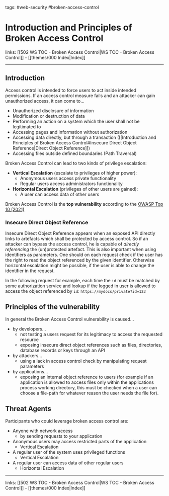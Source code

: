 tags: #web-security #broken-access-control

# Introduction and Principles of Broken Access Control

links: [[502 WS TOC - Broken Access Control|WS TOC - Broken Access Control]] - [[themes/000 Index|Index]]

---
## Introduction 

Access control is intended to force users to act inside intended permissions. If an access control measure fails and an attacker can gain unauthorized access, it can come to...

- Unauthorized disclosure of information
- Modification or destruction of data
- Performing an action on a system which the user shall not be legitimated to
- Accessing pages and information without authorization
- Accessing data directly, but through a transaction ([[Introduction and Principles of Broken Access Control#Insecure Direct Object Reference|Direct Object Reference]])
- Accessing files outside defined boundaries (Path Traversal)

Broken Access Control can lead to two kinds of privilege escalation:

- **Vertical Escalation** (escalate to privileges of higher power):
	- Anonymous users access private functionality
	- Regular users access administrators functionality
- **Horizontal Escalation** (privileges of other users are gained):
	- A user can access data of other users

Broken Access Control is the **top vulnerability** according to the [OWASP Top 10 (2021)](https://owasp.org/www-project-top-ten/)

### Insecure Direct Object Reference

Insecure Direct Object Reference appears when an exposed API directly links to artefacts which shall be protected by access control. So if an attacker can bypass the access control, he is capable of *directly referencing* the (un)protected artefact. This is also important when using identifiers as parameters. One should on each request check if the user has the right to read the object referenced by the given identifier. Otherwise horizontal escalation might be possible, if the user is able to change the identifier in the request.

In the following request for example, each time the `id` must be matched by some authorization service and lookup if the logged in user is allowed to access the object referenced by `id`: `https://mydocs/private?id=123`

## Principles of the vulnerability

In general the Broken Access Control vulnerability is caused...

- by developers...
	- not testing a users request for its legitimacy to access the requested resource
	- exposing insecure direct object references such as files, directories, database records or keys through an API
- by attackers...
	- using a lack in access control check by manipulating request parameters
- by applications...
	- exposing an internal object reference to users (for example if an application is allowed to access files only within the applications process working directory, this must be checked when a user can choose a file-path for whatever reason the user needs the file for).

## Threat Agents

Participants who could leverage broken access control are: 

- Anyone with network access
	- by sending requests to your application
- Anonymous users may access restricted parts of the application
	- Vertical Escalation
- A regular user of the system uses privileged functions
	- Vertical Escalation
- A regular user can access data of other regular users
	- Horizontal Escalation

---
links: [[502 WS TOC - Broken Access Control|WS TOC - Broken Access Control]] - [[themes/000 Index|Index]]